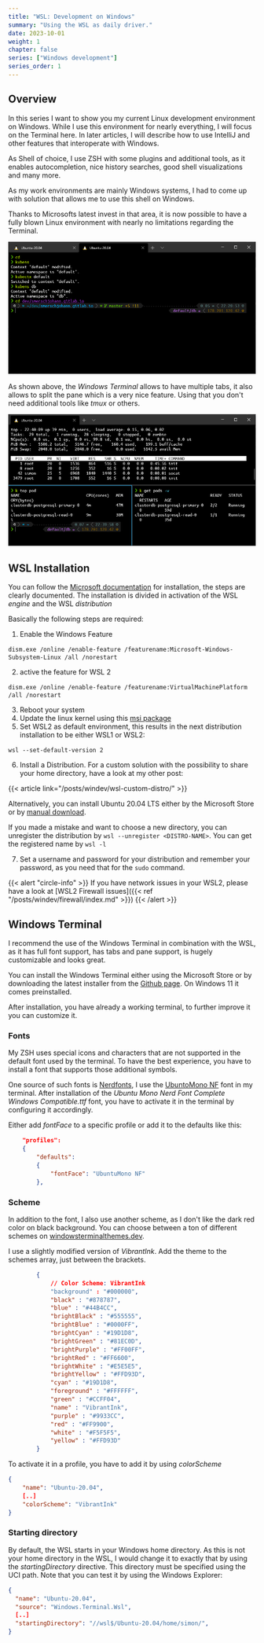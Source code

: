 ```yaml
---
title: "WSL: Development on Windows"
summary: "Using the WSL as daily driver."
date: 2023-10-01
weight: 1
chapter: false
series: ["Windows development"]
series_order: 1
---
```


## Overview

In this series I want to show you my current Linux development environment on Windows.
While I use this environment for nearly everything, I will focus on the Terminal here. In later articles, I will describe how to use IntelliJ and other features that interoperate with Windows.

As Shell of choice, I use ZSH with some plugins and additional tools, as it enables autocompletion, nice history searches, good shell visualizations and many more.

As my work environments are mainly Windows systems, I had to come up with solution that allows me to use this shell on Windows.

Thanks to Microsofts latest invest in that area, it is now possible to have a fully blown Linux environment with nearly no limitations regarding the Terminal.

![Windows Terminal](windows-terminal.png "Windows Terminal showing the ZSH shell")

As shown above, the _Windows Terminal_ allows to have multiple tabs, it also allows to split the pane which is a very nice feature. 
Using that you don't need additional tools like _tmux_ or others.

![](windows-terminal-2.png "Windows Terminal pane mode")


## WSL Installation
You can follow the [Microsoft documentation](https://docs.microsoft.com/de-de/windows/wsl/install-win10) for installation, the steps are clearly documented.
The installation is divided in activation of the WSL *engine* and the WSL *distribution*

Basically the following steps are required:

1. Enable the Windows Feature

```
dism.exe /online /enable-feature /featurename:Microsoft-Windows-Subsystem-Linux /all /norestart
```

2. active the feature for WSL 2 

```
dism.exe /online /enable-feature /featurename:VirtualMachinePlatform /all /norestart
```

3. Reboot your system
4. Update the linux kernel using this [msi package](https://wslstorestorage.blob.core.windows.net/wslblob/wsl_update_x64.msi)
5. Set WSL2 as default environment, this results in the next distribution installation to be either WSL1 or WSL2:

````
wsl --set-default-version 2
````

6. Install a Distribution. For a custom solution with the possibility to share your home directory, have a look at my other post:

{{< article link="/posts/windev/wsl-custom-distro/" >}}

   Alternatively, you can install Ubuntu 20.04 LTS either by the Microsoft Store
   or by [manual download](https://docs.microsoft.com/de-de/windows/wsl/install-manual).
   
   If you made a mistake and want to choose a new directory, 
   you can unregister the distribution by `wsl --unregister <DISTRO-NAME>`. You can get the registered name by `wsl -l`

7. Set a username and password for your distribution and remember your password, as you need that for the `sudo` command.

{{< alert "circle-info" >}}
If you have network issues in your WSL2, please have a look at [WSL2 Firewall issues]({{< ref "/posts/windev/firewall/index.md" >}})
{{< /alert >}}

## Windows Terminal
I recommend the use of the Windows Terminal in combination with the WSL, as it has full font support,
has tabs and pane support, is hugely customizable and looks great.

You can install the Windows Terminal either using the Microsoft Store or by downloading the latest installer from 
the [Github page](https://github.com/microsoft/terminal/releases/). On Windows 11 it comes preinstalled.

After installation, you have already a working terminal, to further improve it you can customize it.

### Fonts
My ZSH uses special icons and characters that are not supported in the default font used by the terminal.
To have the best experience, you have to install a font that supports those additional symbols.

One source of such fonts is [Nerdfonts](https://www.nerdfonts.com/), I use the [UbuntoMono NF](https://github.com/ryanoasis/nerd-fonts/releases/download/v2.1.0/UbuntuMono.zip) font in my terminal.
After installation of the _Ubuntu Mono Nerd Font Complete Windows Compatible.ttf_ font, you have to activate it in the terminal by
configuring it accordingly. 

Either add _fontFace_ to a specific profile or add it to the defaults like this:

```json
    "profiles":
    {
        "defaults":
        {
            "fontFace": "UbuntuMono NF"
        },
```

### Scheme
In addition to the font, I also use another scheme, as I don't like the dark red color on black background.
You can choose between a ton of different schemes on [windowsterminalthemes.dev](https://windowsterminalthemes.dev/).

I use a slightly modified version of _VibrantInk_.
Add the theme to the schemes array, just between the brackets.

```json
        {
            // Color Scheme: VibrantInk
            "background" : "#000000",
            "black" : "#878787",
            "blue" : "#44B4CC",
            "brightBlack" : "#555555",
            "brightBlue" : "#0000FF",
            "brightCyan" : "#19D1D8",
            "brightGreen" : "#81EC0D",
            "brightPurple" : "#FF00FF",
            "brightRed" : "#FF6600",
            "brightWhite" : "#E5E5E5",
            "brightYellow" : "#FFD93D",
            "cyan" : "#19D1D8",
            "foreground" : "#FFFFFF",
            "green" : "#CCFF04",
            "name" : "VibrantInk",
            "purple" : "#9933CC",
            "red" : "#FF9900",
            "white" : "#F5F5F5",
            "yellow" : "#FFD93D"
        }
```

To activate it in a profile, you have to add it by using _colorScheme_

```json
{
    "name": "Ubuntu-20.04",
    [..]
    "colorScheme": "VibrantInk"
}
```

### Starting directory
By default, the WSL starts in your Windows home directory. As this is not your home directory in the WSL,
I would change it to exactly that by using the _startingDirectory_ directive. 
This directory must be specified using the UCI path. Note that you can test it by using the Windows Explorer:

```json
{
  "name": "Ubuntu-20.04",
  "source": "Windows.Terminal.Wsl",
  [..]
  "startingDirectory": "//wsl$/Ubuntu-20.04/home/simon/",
}
```
